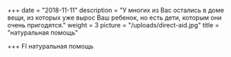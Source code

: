 +++
date = "2018-11-11"
description = "У многих из Вас остались в доме вещи, из которых уже вырос Ваш ребенок, но есть дети, которым они очень пригодятся."
weight = 3
picture = "/uploads/direct-aid.jpg"
title = "натуральная помощь"

+++
FI
натуральная помощь